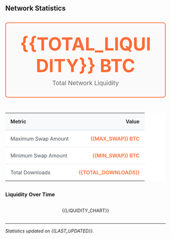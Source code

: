 ## Network Statistics

<!-- Hero Metric -->
<div style="text-align: center; margin: 2rem 0 3rem 0; padding: 2rem; border: 2px solid #ff6b35; border-radius: 8px; background: #fafafa;">
  <div style="font-size: 3.5rem; font-weight: bold; margin-bottom: 0.5rem; color: #ff6b35;">{{TOTAL_LIQUIDITY}} BTC</div>
  <div style="font-size: 1.2rem; color: #666;">Total Network Liquidity</div>
</div>

<!-- Supporting Metrics Table -->
<div style="margin: 2rem 0;">
  <table style="width: 100%; border-collapse: collapse; margin: 0; background: white;">
    <thead>
      <tr style="background: #f8f9fa;">
        <th style="padding: 1rem; text-align: left; border-bottom: 2px solid #dee2e6; font-weight: 600;">Metric</th>
        <th style="padding: 1rem; text-align: right; border-bottom: 2px solid #dee2e6; font-weight: 600;">Value</th>
      </tr>
    </thead>
    <tbody>
      <tr style="border-bottom: 1px solid #dee2e6;">
        <td style="padding: 1rem; color: #495057;">Maximum Swap Amount</td>
        <td style="padding: 1rem; text-align: right; font-weight: 600; color: #ff6b35;">{{MAX_SWAP}} BTC</td>
      </tr>
      <tr style="border-bottom: 1px solid #dee2e6;">
        <td style="padding: 1rem; color: #495057;">Minimum Swap Amount</td>
        <td style="padding: 1rem; text-align: right; font-weight: 600; color: #ff6b35;">{{MIN_SWAP}} BTC</td>
      </tr>
      <tr>
        <td style="padding: 1rem; color: #495057;">Total Downloads</td>
        <td style="padding: 1rem; text-align: right; font-weight: 600; color: #ff6b35;">{{TOTAL_DOWNLOADS}}</td>
      </tr>
    </tbody>
  </table>
</div>

### Liquidity Over Time

<div style="margin: 2rem 0; text-align: center;">
  {{LIQUIDITY_CHART}}
</div>

---

*Statistics updated on {{LAST_UPDATED}}.* 
